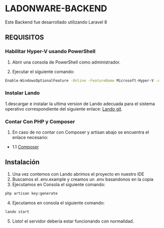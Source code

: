 # LADONWARE-BACKEND

Este Backend fue desarrollado utilizando Laravel 8

## REQUISITOS
### Habilitar Hyper-V usando PowerShell

1. Abrir una consola de PowerShell como administrador.

2. Ejecutar el siguiente comando:

```bash
Enable-WindowsOptionalFeature -Online -FeatureName Microsoft-Hyper-V -All
```

### Instalar Lando

1.descargar e instalar la ultima version de Lando adecuada para el sistema operativo correspondiente del siguiente enlace:
[Lando git](https://github.com/lando/lando/releases).

### Contar Con PHP y Composer 

1. En caso de no contar con Composer y artisan abajo se encuentra el enlace necesario:
- 1.1 [Composer](https://getcomposer.org/download/)


## Instalación

1. Una vez contemos con Lando abrimos el proyecto en nuestro IDE
2. Buscamos el .env.example y creamos un .env basandonos en la copia
3. Ejecutamos en Consola el siguiente comando:

```bash
php artisan key:generate
```

4. Ejecutamos en consola el siguiente comando:

```bash
lando start
```

5. Listo! el servidor deberia estar funcionando con normalidad.
